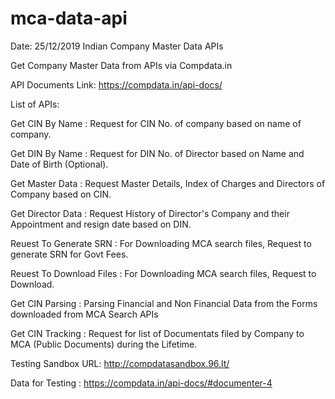 # mca-data-api
Date: 25/12/2019
Indian Company Master Data APIs 

Get Company Master Data from APIs via Compdata.in

API Documents Link: https://compdata.in/api-docs/


List of APIs:


Get CIN By Name : Request for CIN No. of company based on name of company.

Get DIN By Name : Request for DIN No. of Director based on Name and Date of Birth (Optional).

Get Master Data : Request Master Details, Index of Charges and Directors of Company based on CIN.

Get Director Data : Request History of Director's Company and their Appointment and resign date based on DIN.

Reuest To Generate SRN : For Downloading MCA search files, Request to generate SRN for Govt Fees.

Reuest To Download Files : For Downloading MCA search files, Request to Download.

Get CIN Parsing : Parsing Financial and Non Financial Data from the Forms downloaded from MCA Search APIs

Get CIN Tracking : Request for list of Documentats filed by Company to MCA (Public Documents) during the Lifetime.



Testing Sandbox URL: http://compdatasandbox.96.lt/


Data for Testing : https://compdata.in/api-docs/#documenter-4






